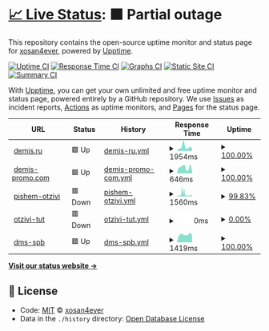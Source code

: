 # [📈 Live Status](https://xosan4ever.github.io/upptime): <!--live status--> **🟧 Partial outage**

This repository contains the open-source uptime monitor and status page for [xosan4ever](https://xosan4ever.github.io/upptime), powered by [Upptime](https://github.com/upptime/upptime).

[![Uptime CI](https://github.com/koj-co/upptime/workflows/Uptime%20CI/badge.svg)](https://github.com/koj-co/upptime/actions?query=workflow%3A%22Uptime+CI%22)
[![Response Time CI](https://github.com/koj-co/upptime/workflows/Response%20Time%20CI/badge.svg)](https://github.com/koj-co/upptime/actions?query=workflow%3A%22Response+Time+CI%22)
[![Graphs CI](https://github.com/koj-co/upptime/workflows/Graphs%20CI/badge.svg)](https://github.com/koj-co/upptime/actions?query=workflow%3A%22Graphs+CI%22)
[![Static Site CI](https://github.com/koj-co/upptime/workflows/Static%20Site%20CI/badge.svg)](https://github.com/koj-co/upptime/actions?query=workflow%3A%22Static+Site+CI%22)
[![Summary CI](https://github.com/koj-co/upptime/workflows/Summary%20CI/badge.svg)](https://github.com/koj-co/upptime/actions?query=workflow%3A%22Summary+CI%22)

With [Upptime](https://upptime.js.org), you can get your own unlimited and free uptime monitor and status page, powered entirely by a GitHub repository. We use [Issues](https://github.com/xosan4ever/upptime/issues) as incident reports, [Actions](https://github.com/xosan4ever/upptime/actions) as uptime monitors, and [Pages](https://xosan4ever.github.io/upptime) for the status page.

<!--start: status pages-->
<!-- This summary is generated by Upptime (https://github.com/upptime/upptime) -->
<!-- Do not edit this manually, your changes will be overwritten -->
<!-- prettier-ignore -->
| URL | Status | History | Response Time | Uptime |
| --- | ------ | ------- | ------------- | ------ |
| <img alt="" src="https://favicons.githubusercontent.com/www.demis.ru" height="13"> [demis.ru](https://www.demis.ru/) | 🟩 Up | [demis-ru.yml](https://github.com/xosan4ever/upptime/commits/HEAD/history/demis-ru.yml) | <details><summary><img alt="Response time graph" src="./graphs/demis-ru/response-time-week.png" height="20"> 1954ms</summary><br><a href="https://xosan4ever.github.io/upptime/history/demis-ru"><img alt="Response time 1787" src="https://img.shields.io/endpoint?url=https%3A%2F%2Fraw.githubusercontent.com%2Fxosan4ever%2Fupptime%2FHEAD%2Fapi%2Fdemis-ru%2Fresponse-time.json"></a><br><a href="https://xosan4ever.github.io/upptime/history/demis-ru"><img alt="24-hour response time 1576" src="https://img.shields.io/endpoint?url=https%3A%2F%2Fraw.githubusercontent.com%2Fxosan4ever%2Fupptime%2FHEAD%2Fapi%2Fdemis-ru%2Fresponse-time-day.json"></a><br><a href="https://xosan4ever.github.io/upptime/history/demis-ru"><img alt="7-day response time 1954" src="https://img.shields.io/endpoint?url=https%3A%2F%2Fraw.githubusercontent.com%2Fxosan4ever%2Fupptime%2FHEAD%2Fapi%2Fdemis-ru%2Fresponse-time-week.json"></a><br><a href="https://xosan4ever.github.io/upptime/history/demis-ru"><img alt="30-day response time 2025" src="https://img.shields.io/endpoint?url=https%3A%2F%2Fraw.githubusercontent.com%2Fxosan4ever%2Fupptime%2FHEAD%2Fapi%2Fdemis-ru%2Fresponse-time-month.json"></a><br><a href="https://xosan4ever.github.io/upptime/history/demis-ru"><img alt="1-year response time 1787" src="https://img.shields.io/endpoint?url=https%3A%2F%2Fraw.githubusercontent.com%2Fxosan4ever%2Fupptime%2FHEAD%2Fapi%2Fdemis-ru%2Fresponse-time-year.json"></a></details> | <details><summary><a href="https://xosan4ever.github.io/upptime/history/demis-ru">100.00%</a></summary><a href="https://xosan4ever.github.io/upptime/history/demis-ru"><img alt="All-time uptime 99.90%" src="https://img.shields.io/endpoint?url=https%3A%2F%2Fraw.githubusercontent.com%2Fxosan4ever%2Fupptime%2FHEAD%2Fapi%2Fdemis-ru%2Fuptime.json"></a><br><a href="https://xosan4ever.github.io/upptime/history/demis-ru"><img alt="24-hour uptime 100.00%" src="https://img.shields.io/endpoint?url=https%3A%2F%2Fraw.githubusercontent.com%2Fxosan4ever%2Fupptime%2FHEAD%2Fapi%2Fdemis-ru%2Fuptime-day.json"></a><br><a href="https://xosan4ever.github.io/upptime/history/demis-ru"><img alt="7-day uptime 100.00%" src="https://img.shields.io/endpoint?url=https%3A%2F%2Fraw.githubusercontent.com%2Fxosan4ever%2Fupptime%2FHEAD%2Fapi%2Fdemis-ru%2Fuptime-week.json"></a><br><a href="https://xosan4ever.github.io/upptime/history/demis-ru"><img alt="30-day uptime 100.00%" src="https://img.shields.io/endpoint?url=https%3A%2F%2Fraw.githubusercontent.com%2Fxosan4ever%2Fupptime%2FHEAD%2Fapi%2Fdemis-ru%2Fuptime-month.json"></a><br><a href="https://xosan4ever.github.io/upptime/history/demis-ru"><img alt="1-year uptime 99.90%" src="https://img.shields.io/endpoint?url=https%3A%2F%2Fraw.githubusercontent.com%2Fxosan4ever%2Fupptime%2FHEAD%2Fapi%2Fdemis-ru%2Fuptime-year.json"></a></details>
| <img alt="" src="https://favicons.githubusercontent.com/demis-promo.com" height="13"> [demis-promo.com](https://demis-promo.com/) | 🟩 Up | [demis-promo-com.yml](https://github.com/xosan4ever/upptime/commits/HEAD/history/demis-promo-com.yml) | <details><summary><img alt="Response time graph" src="./graphs/demis-promo-com/response-time-week.png" height="20"> 646ms</summary><br><a href="https://xosan4ever.github.io/upptime/history/demis-promo-com"><img alt="Response time 824" src="https://img.shields.io/endpoint?url=https%3A%2F%2Fraw.githubusercontent.com%2Fxosan4ever%2Fupptime%2FHEAD%2Fapi%2Fdemis-promo-com%2Fresponse-time.json"></a><br><a href="https://xosan4ever.github.io/upptime/history/demis-promo-com"><img alt="24-hour response time 551" src="https://img.shields.io/endpoint?url=https%3A%2F%2Fraw.githubusercontent.com%2Fxosan4ever%2Fupptime%2FHEAD%2Fapi%2Fdemis-promo-com%2Fresponse-time-day.json"></a><br><a href="https://xosan4ever.github.io/upptime/history/demis-promo-com"><img alt="7-day response time 646" src="https://img.shields.io/endpoint?url=https%3A%2F%2Fraw.githubusercontent.com%2Fxosan4ever%2Fupptime%2FHEAD%2Fapi%2Fdemis-promo-com%2Fresponse-time-week.json"></a><br><a href="https://xosan4ever.github.io/upptime/history/demis-promo-com"><img alt="30-day response time 791" src="https://img.shields.io/endpoint?url=https%3A%2F%2Fraw.githubusercontent.com%2Fxosan4ever%2Fupptime%2FHEAD%2Fapi%2Fdemis-promo-com%2Fresponse-time-month.json"></a><br><a href="https://xosan4ever.github.io/upptime/history/demis-promo-com"><img alt="1-year response time 824" src="https://img.shields.io/endpoint?url=https%3A%2F%2Fraw.githubusercontent.com%2Fxosan4ever%2Fupptime%2FHEAD%2Fapi%2Fdemis-promo-com%2Fresponse-time-year.json"></a></details> | <details><summary><a href="https://xosan4ever.github.io/upptime/history/demis-promo-com">100.00%</a></summary><a href="https://xosan4ever.github.io/upptime/history/demis-promo-com"><img alt="All-time uptime 99.78%" src="https://img.shields.io/endpoint?url=https%3A%2F%2Fraw.githubusercontent.com%2Fxosan4ever%2Fupptime%2FHEAD%2Fapi%2Fdemis-promo-com%2Fuptime.json"></a><br><a href="https://xosan4ever.github.io/upptime/history/demis-promo-com"><img alt="24-hour uptime 100.00%" src="https://img.shields.io/endpoint?url=https%3A%2F%2Fraw.githubusercontent.com%2Fxosan4ever%2Fupptime%2FHEAD%2Fapi%2Fdemis-promo-com%2Fuptime-day.json"></a><br><a href="https://xosan4ever.github.io/upptime/history/demis-promo-com"><img alt="7-day uptime 100.00%" src="https://img.shields.io/endpoint?url=https%3A%2F%2Fraw.githubusercontent.com%2Fxosan4ever%2Fupptime%2FHEAD%2Fapi%2Fdemis-promo-com%2Fuptime-week.json"></a><br><a href="https://xosan4ever.github.io/upptime/history/demis-promo-com"><img alt="30-day uptime 99.84%" src="https://img.shields.io/endpoint?url=https%3A%2F%2Fraw.githubusercontent.com%2Fxosan4ever%2Fupptime%2FHEAD%2Fapi%2Fdemis-promo-com%2Fuptime-month.json"></a><br><a href="https://xosan4ever.github.io/upptime/history/demis-promo-com"><img alt="1-year uptime 99.78%" src="https://img.shields.io/endpoint?url=https%3A%2F%2Fraw.githubusercontent.com%2Fxosan4ever%2Fupptime%2FHEAD%2Fapi%2Fdemis-promo-com%2Fuptime-year.json"></a></details>
| <img alt="" src="https://favicons.githubusercontent.com/xn----dtbhjczpd6a7cybb.xn--p1ai" height="13"> [pishem-otzivi](https://xn----dtbhjczpd6a7cybb.xn--p1ai/) | 🟥 Down | [pishem-otzivi.yml](https://github.com/xosan4ever/upptime/commits/HEAD/history/pishem-otzivi.yml) | <details><summary><img alt="Response time graph" src="./graphs/pishem-otzivi/response-time-week.png" height="20"> 1560ms</summary><br><a href="https://xosan4ever.github.io/upptime/history/pishem-otzivi"><img alt="Response time 1726" src="https://img.shields.io/endpoint?url=https%3A%2F%2Fraw.githubusercontent.com%2Fxosan4ever%2Fupptime%2FHEAD%2Fapi%2Fpishem-otzivi%2Fresponse-time.json"></a><br><a href="https://xosan4ever.github.io/upptime/history/pishem-otzivi"><img alt="24-hour response time 1449" src="https://img.shields.io/endpoint?url=https%3A%2F%2Fraw.githubusercontent.com%2Fxosan4ever%2Fupptime%2FHEAD%2Fapi%2Fpishem-otzivi%2Fresponse-time-day.json"></a><br><a href="https://xosan4ever.github.io/upptime/history/pishem-otzivi"><img alt="7-day response time 1560" src="https://img.shields.io/endpoint?url=https%3A%2F%2Fraw.githubusercontent.com%2Fxosan4ever%2Fupptime%2FHEAD%2Fapi%2Fpishem-otzivi%2Fresponse-time-week.json"></a><br><a href="https://xosan4ever.github.io/upptime/history/pishem-otzivi"><img alt="30-day response time 2779" src="https://img.shields.io/endpoint?url=https%3A%2F%2Fraw.githubusercontent.com%2Fxosan4ever%2Fupptime%2FHEAD%2Fapi%2Fpishem-otzivi%2Fresponse-time-month.json"></a><br><a href="https://xosan4ever.github.io/upptime/history/pishem-otzivi"><img alt="1-year response time 1726" src="https://img.shields.io/endpoint?url=https%3A%2F%2Fraw.githubusercontent.com%2Fxosan4ever%2Fupptime%2FHEAD%2Fapi%2Fpishem-otzivi%2Fresponse-time-year.json"></a></details> | <details><summary><a href="https://xosan4ever.github.io/upptime/history/pishem-otzivi">99.83%</a></summary><a href="https://xosan4ever.github.io/upptime/history/pishem-otzivi"><img alt="All-time uptime 96.50%" src="https://img.shields.io/endpoint?url=https%3A%2F%2Fraw.githubusercontent.com%2Fxosan4ever%2Fupptime%2FHEAD%2Fapi%2Fpishem-otzivi%2Fuptime.json"></a><br><a href="https://xosan4ever.github.io/upptime/history/pishem-otzivi"><img alt="24-hour uptime 99.99%" src="https://img.shields.io/endpoint?url=https%3A%2F%2Fraw.githubusercontent.com%2Fxosan4ever%2Fupptime%2FHEAD%2Fapi%2Fpishem-otzivi%2Fuptime-day.json"></a><br><a href="https://xosan4ever.github.io/upptime/history/pishem-otzivi"><img alt="7-day uptime 99.83%" src="https://img.shields.io/endpoint?url=https%3A%2F%2Fraw.githubusercontent.com%2Fxosan4ever%2Fupptime%2FHEAD%2Fapi%2Fpishem-otzivi%2Fuptime-week.json"></a><br><a href="https://xosan4ever.github.io/upptime/history/pishem-otzivi"><img alt="30-day uptime 99.96%" src="https://img.shields.io/endpoint?url=https%3A%2F%2Fraw.githubusercontent.com%2Fxosan4ever%2Fupptime%2FHEAD%2Fapi%2Fpishem-otzivi%2Fuptime-month.json"></a><br><a href="https://xosan4ever.github.io/upptime/history/pishem-otzivi"><img alt="1-year uptime 96.50%" src="https://img.shields.io/endpoint?url=https%3A%2F%2Fraw.githubusercontent.com%2Fxosan4ever%2Fupptime%2FHEAD%2Fapi%2Fpishem-otzivi%2Fuptime-year.json"></a></details>
| <img alt="" src="https://favicons.githubusercontent.com/xn----ctbo1audah2eb.xn--p1ai" height="13"> [otzivi-tut](https://xn----ctbo1audah2eb.xn--p1ai/) | 🟥 Down | [otzivi-tut.yml](https://github.com/xosan4ever/upptime/commits/HEAD/history/otzivi-tut.yml) | <details><summary><img alt="Response time graph" src="./graphs/otzivi-tut/response-time-week.png" height="20"> 0ms</summary><br><a href="https://xosan4ever.github.io/upptime/history/otzivi-tut"><img alt="Response time 2693" src="https://img.shields.io/endpoint?url=https%3A%2F%2Fraw.githubusercontent.com%2Fxosan4ever%2Fupptime%2FHEAD%2Fapi%2Fotzivi-tut%2Fresponse-time.json"></a><br><a href="https://xosan4ever.github.io/upptime/history/otzivi-tut"><img alt="24-hour response time 0" src="https://img.shields.io/endpoint?url=https%3A%2F%2Fraw.githubusercontent.com%2Fxosan4ever%2Fupptime%2FHEAD%2Fapi%2Fotzivi-tut%2Fresponse-time-day.json"></a><br><a href="https://xosan4ever.github.io/upptime/history/otzivi-tut"><img alt="7-day response time 0" src="https://img.shields.io/endpoint?url=https%3A%2F%2Fraw.githubusercontent.com%2Fxosan4ever%2Fupptime%2FHEAD%2Fapi%2Fotzivi-tut%2Fresponse-time-week.json"></a><br><a href="https://xosan4ever.github.io/upptime/history/otzivi-tut"><img alt="30-day response time 0" src="https://img.shields.io/endpoint?url=https%3A%2F%2Fraw.githubusercontent.com%2Fxosan4ever%2Fupptime%2FHEAD%2Fapi%2Fotzivi-tut%2Fresponse-time-month.json"></a><br><a href="https://xosan4ever.github.io/upptime/history/otzivi-tut"><img alt="1-year response time 2693" src="https://img.shields.io/endpoint?url=https%3A%2F%2Fraw.githubusercontent.com%2Fxosan4ever%2Fupptime%2FHEAD%2Fapi%2Fotzivi-tut%2Fresponse-time-year.json"></a></details> | <details><summary><a href="https://xosan4ever.github.io/upptime/history/otzivi-tut">0.00%</a></summary><a href="https://xosan4ever.github.io/upptime/history/otzivi-tut"><img alt="All-time uptime 51.20%" src="https://img.shields.io/endpoint?url=https%3A%2F%2Fraw.githubusercontent.com%2Fxosan4ever%2Fupptime%2FHEAD%2Fapi%2Fotzivi-tut%2Fuptime.json"></a><br><a href="https://xosan4ever.github.io/upptime/history/otzivi-tut"><img alt="24-hour uptime 0.00%" src="https://img.shields.io/endpoint?url=https%3A%2F%2Fraw.githubusercontent.com%2Fxosan4ever%2Fupptime%2FHEAD%2Fapi%2Fotzivi-tut%2Fuptime-day.json"></a><br><a href="https://xosan4ever.github.io/upptime/history/otzivi-tut"><img alt="7-day uptime 0.00%" src="https://img.shields.io/endpoint?url=https%3A%2F%2Fraw.githubusercontent.com%2Fxosan4ever%2Fupptime%2FHEAD%2Fapi%2Fotzivi-tut%2Fuptime-week.json"></a><br><a href="https://xosan4ever.github.io/upptime/history/otzivi-tut"><img alt="30-day uptime 1.38%" src="https://img.shields.io/endpoint?url=https%3A%2F%2Fraw.githubusercontent.com%2Fxosan4ever%2Fupptime%2FHEAD%2Fapi%2Fotzivi-tut%2Fuptime-month.json"></a><br><a href="https://xosan4ever.github.io/upptime/history/otzivi-tut"><img alt="1-year uptime 51.20%" src="https://img.shields.io/endpoint?url=https%3A%2F%2Fraw.githubusercontent.com%2Fxosan4ever%2Fupptime%2FHEAD%2Fapi%2Fotzivi-tut%2Fuptime-year.json"></a></details>
| <img alt="" src="https://favicons.githubusercontent.com/dms-spb.ru" height="13"> [dms-spb](https://dms-spb.ru/) | 🟩 Up | [dms-spb.yml](https://github.com/xosan4ever/upptime/commits/HEAD/history/dms-spb.yml) | <details><summary><img alt="Response time graph" src="./graphs/dms-spb/response-time-week.png" height="20"> 1419ms</summary><br><a href="https://xosan4ever.github.io/upptime/history/dms-spb"><img alt="Response time 1707" src="https://img.shields.io/endpoint?url=https%3A%2F%2Fraw.githubusercontent.com%2Fxosan4ever%2Fupptime%2FHEAD%2Fapi%2Fdms-spb%2Fresponse-time.json"></a><br><a href="https://xosan4ever.github.io/upptime/history/dms-spb"><img alt="24-hour response time 1288" src="https://img.shields.io/endpoint?url=https%3A%2F%2Fraw.githubusercontent.com%2Fxosan4ever%2Fupptime%2FHEAD%2Fapi%2Fdms-spb%2Fresponse-time-day.json"></a><br><a href="https://xosan4ever.github.io/upptime/history/dms-spb"><img alt="7-day response time 1419" src="https://img.shields.io/endpoint?url=https%3A%2F%2Fraw.githubusercontent.com%2Fxosan4ever%2Fupptime%2FHEAD%2Fapi%2Fdms-spb%2Fresponse-time-week.json"></a><br><a href="https://xosan4ever.github.io/upptime/history/dms-spb"><img alt="30-day response time 1475" src="https://img.shields.io/endpoint?url=https%3A%2F%2Fraw.githubusercontent.com%2Fxosan4ever%2Fupptime%2FHEAD%2Fapi%2Fdms-spb%2Fresponse-time-month.json"></a><br><a href="https://xosan4ever.github.io/upptime/history/dms-spb"><img alt="1-year response time 1707" src="https://img.shields.io/endpoint?url=https%3A%2F%2Fraw.githubusercontent.com%2Fxosan4ever%2Fupptime%2FHEAD%2Fapi%2Fdms-spb%2Fresponse-time-year.json"></a></details> | <details><summary><a href="https://xosan4ever.github.io/upptime/history/dms-spb">100.00%</a></summary><a href="https://xosan4ever.github.io/upptime/history/dms-spb"><img alt="All-time uptime 99.44%" src="https://img.shields.io/endpoint?url=https%3A%2F%2Fraw.githubusercontent.com%2Fxosan4ever%2Fupptime%2FHEAD%2Fapi%2Fdms-spb%2Fuptime.json"></a><br><a href="https://xosan4ever.github.io/upptime/history/dms-spb"><img alt="24-hour uptime 100.00%" src="https://img.shields.io/endpoint?url=https%3A%2F%2Fraw.githubusercontent.com%2Fxosan4ever%2Fupptime%2FHEAD%2Fapi%2Fdms-spb%2Fuptime-day.json"></a><br><a href="https://xosan4ever.github.io/upptime/history/dms-spb"><img alt="7-day uptime 100.00%" src="https://img.shields.io/endpoint?url=https%3A%2F%2Fraw.githubusercontent.com%2Fxosan4ever%2Fupptime%2FHEAD%2Fapi%2Fdms-spb%2Fuptime-week.json"></a><br><a href="https://xosan4ever.github.io/upptime/history/dms-spb"><img alt="30-day uptime 100.00%" src="https://img.shields.io/endpoint?url=https%3A%2F%2Fraw.githubusercontent.com%2Fxosan4ever%2Fupptime%2FHEAD%2Fapi%2Fdms-spb%2Fuptime-month.json"></a><br><a href="https://xosan4ever.github.io/upptime/history/dms-spb"><img alt="1-year uptime 99.44%" src="https://img.shields.io/endpoint?url=https%3A%2F%2Fraw.githubusercontent.com%2Fxosan4ever%2Fupptime%2FHEAD%2Fapi%2Fdms-spb%2Fuptime-year.json"></a></details>

<!--end: status pages-->

[**Visit our status website →**](https://xosan4ever.github.io/upptime)

## 📄 License

- Code: [MIT](./LICENSE) © [xosan4ever](https://xosan4ever.github.io/upptime)
- Data in the `./history` directory: [Open Database License](https://opendatacommons.org/licenses/odbl/1-0/)

